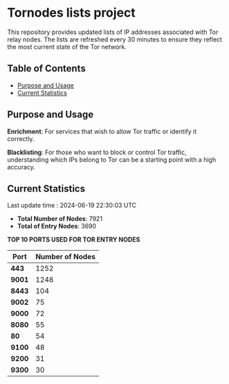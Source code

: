 # Tornodes lists project

This repository provides updated lists of IP addresses associated with Tor relay nodes. The lists are refreshed every 30 minutes to ensure they reflect the most current state of the Tor network.

## Table of Contents

- [Purpose and Usage](#purpose-and-usage)
- [Current Statistics](#current-statistics)


## Purpose and Usage

**Enrichment**: For services that wish to allow Tor traffic or identify it correctly.

**Blacklisting**: For those who want to block or control Tor traffic, understanding which IPs belong to Tor can be a starting point with a high accuracy.

## Current Statistics

Last update time : 2024-06-19 22:30:03 UTC

- **Total Number of Nodes**: 7921
- **Total of Entry Nodes**: 3690

**TOP 10 PORTS USED FOR TOR ENTRY NODES**

| **Port** | **Number of Nodes** |
|------|-----------------|
| **443**   | 1252  |
| **9001**   | 1248  |
| **8443**   | 104  |
| **9002**   | 75  |
| **9000**   | 72  |
| **8080**   | 55  |
| **80**   | 54  |
| **9100**   | 48  |
| **9200**   | 31  |
| **9300**   | 30  |


